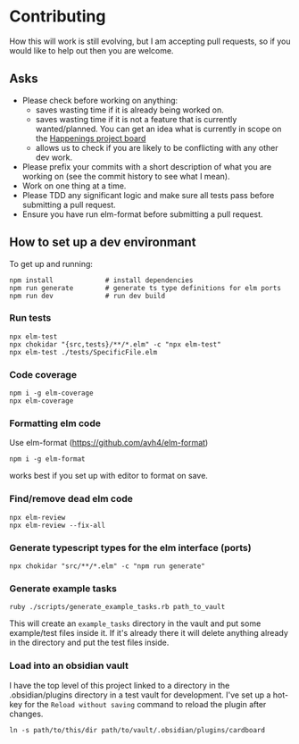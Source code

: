# Contributing
How this will work is still evolving, but I am accepting pull requests, so
if you would like to help out then you are welcome.

## Asks
- Please check before working on anything:
  - saves wasting time if it is already being worked on.
  - saves wasting time if it is not a feature that is currently wanted/planned.
    You can get an idea what is currently in scope on the
    [Happenings project board](https://github.com/roovo/obsidian-card-board/projects/1)
  - allows us to check if you are likely to be conflicting with any other dev work.
- Please prefix your commits with a short description of what
  you are working on (see the commit history to see what I mean).
- Work on one thing at a time.
- Please TDD any significant logic and make sure all tests pass
  before submitting a pull request.
- Ensure you have run elm-format before submitting a pull request.

## How to set up a dev environmant
To get up and running:

```
npm install             # install dependencies
npm run generate        # generate ts type definitions for elm ports
npm run dev             # run dev build
```

### Run tests
```
npx elm-test
npx chokidar "{src,tests}/**/*.elm" -c "npx elm-test"
npx elm-test ./tests/SpecificFile.elm
```

### Code coverage
```
npm i -g elm-coverage
npx elm-coverage
```



### Formatting elm code
Use elm-format (https://github.com/avh4/elm-format)

```
npm i -g elm-format
```

works best if you set up with editor to format on save.

### Find/remove dead elm code
```
npx elm-review
npx elm-review --fix-all
```


### Generate typescript types for the elm interface (ports)
```
npx chokidar "src/**/*.elm" -c "npm run generate"
```

### Generate example tasks

```
ruby ./scripts/generate_example_tasks.rb path_to_vault
```

This will create an `example_tasks` directory in the vault and put some
example/test files inside it.  If it's already there it will delete
anything already in the directory and put the test files inside.

### Load into an obsidian vault
I have the top level of this project linked to a directory in the
.obsidian/plugins directory in a test vault for development.  I've
set up a hot-key for the `Reload without saving` command to reload
the plugin after changes.

```
ln -s path/to/this/dir path/to/vault/.obsidian/plugins/cardboard
```


